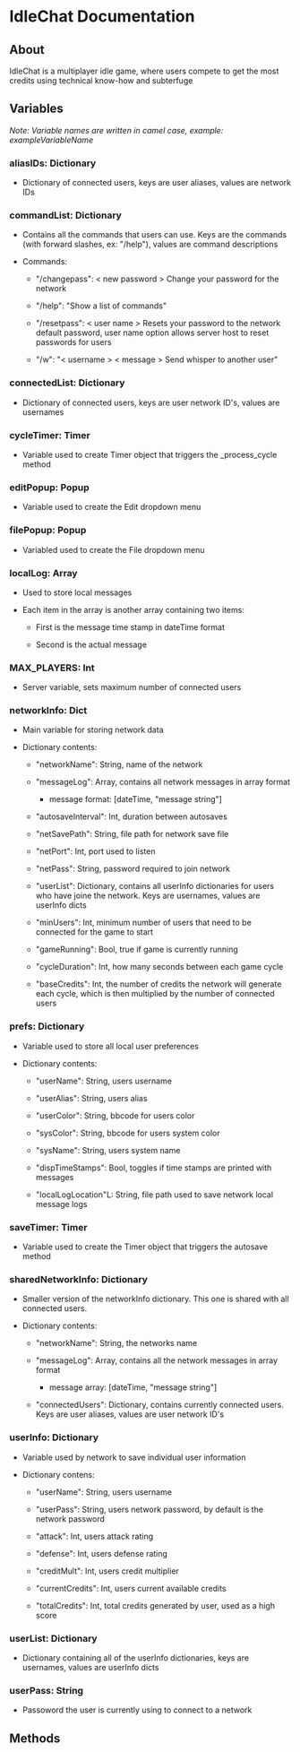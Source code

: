 # IdleChat Documentation

## About 

IdleChat is a multiplayer idle game, where users compete to get the most credits using technical know-how and subterfuge

## Variables

*Note: Variable names are written in camel case, example: exampleVariableName*

### aliasIDs: Dictionary

- Dictionary of connected users, keys are user aliases, values are network IDs

### commandList: Dictionary

- Contains all the commands that users can use. Keys are the commands (with forward slashes, ex: "/help"), values are command descriptions

- Commands:

    - "/changepass": < new password > Change your password for the network

    - "/help": "Show a list of commands"

    - "/resetpass": < user name > Resets your password to the network default password, user name option allows server host to reset passwords for users

    - "/w": "< username > < message > Send whisper to another user"

### connectedList: Dictionary

- Dictionary of connected users, keys are user network ID's, values are usernames

### cycleTimer: Timer

- Variable used to create Timer object that triggers the _process_cycle method

### editPopup: Popup

- Variable used to create the Edit dropdown menu

### filePopup: Popup

- Variabled used to create the File dropdown menu

### localLog: Array

- Used to store local messages

- Each item in the array is another array containing two items:

    - First is the message time stamp in dateTime format

    - Second is the actual message

### MAX_PLAYERS: Int


- Server variable, sets maximum number of connected users

### networkInfo: Dict

- Main variable for storing network data

- Dictionary contents:

    - "networkName": String, name of the network

    - "messageLog": Array, contains all network messages in array format

        - message format: [dateTime, "message string"]

    - "autosaveInterval": Int, duration between autosaves

    - "netSavePath": String, file path for network save file

    - "netPort": Int, port used to listen

    - "netPass": String, password required to join network

    - "userList": Dictionary, contains all userInfo dictionaries for users who have joine the network. Keys are usernames, values are userInfo dicts

    - "minUsers": Int, minimum number of users that need to be connected for the game to start

    - "gameRunning": Bool, true if game is currently running

    - "cycleDuration": Int, how many seconds between each game cycle

    - "baseCredits": Int, the number of credits the network will generate each cycle, which is then multiplied by the number of connected users

### prefs: Dictionary

- Variable used to store all local user preferences

- Dictionary contents:

    - "userName": String, users username

    - "userAlias": String, users alias

    - "userColor": String, bbcode for users color

    - "sysColor": String, bbcode for users system color

    - "sysName": String, users system name

    - "dispTimeStamps": Bool, toggles if time stamps are printed with messages

    - "localLogLocation"L: String, file path used to save network local message logs

### saveTimer: Timer

- Variable used to create the Timer object that triggers the autosave method

### sharedNetworkInfo: Dictionary

- Smaller version of the networkInfo dictionary. This one is shared with all connected users.

- Dictionary contents:

    - "networkName": String, the networks name

    - "messageLog": Array, contains all the network messages in array format

        - message array: [dateTime, "message string"]

    - "connectedUsers": Dictionary, contains currently connected users. Keys are user aliases, values are user network ID's

### userInfo: Dictionary

- Variable used by network to save individual user information

- Dictionary contens:

    - "userName": String, users username

    - "userPass": String, users network password, by default is the network password

    - "attack": Int, users attack rating

    - "defense": Int, users defense rating

    - "creditMult": Int, users credit multiplier

    - "currentCredits": Int, users current available credits

    - "totalCredits": Int, total credits generated by user, used as a high score 

### userList: Dictionary

- Dictionary containing all of the userInfo dictionaries, keys are usernames, values are userInfo dicts

### userPass: String

- Passoword the user is currently using to connect to a network

## Methods

